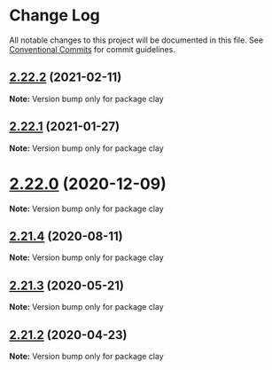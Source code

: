 # Change Log

All notable changes to this project will be documented in this file.
See [Conventional Commits](https://conventionalcommits.org) for commit guidelines.

## [2.22.2](https://github.com/liferay/clay/tree/master/packages/clay/compare/v2.22.1...v2.22.2) (2021-02-11)

**Note:** Version bump only for package clay





## [2.22.1](https://github.com/liferay/clay/tree/master/packages/clay/compare/v2.22.0...v2.22.1) (2021-01-27)

**Note:** Version bump only for package clay





# [2.22.0](https://github.com/liferay/clay/tree/master/packages/clay/compare/v2.21.5...v2.22.0) (2020-12-09)

**Note:** Version bump only for package clay





## [2.21.4](https://github.com/liferay/clay/tree/master/packages/clay/compare/v2.21.3...v2.21.4) (2020-08-11)

**Note:** Version bump only for package clay





## [2.21.3](https://github.com/liferay/clay/tree/master/packages/clay/compare/v2.21.2...v2.21.3) (2020-05-21)

**Note:** Version bump only for package clay





## [2.21.2](https://github.com/liferay/clay/tree/master/packages/clay/compare/v2.21.1...v2.21.2) (2020-04-23)

**Note:** Version bump only for package clay
